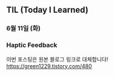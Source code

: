 ## TIL (Today I Learned)

### 6월 11일 (화)    
### Haptic Feedback  
이번 포스팅은 원본 블로그 링크로 대체합니다!   
https://green1229.tistory.com/480       